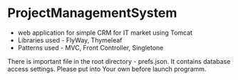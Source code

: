 # ProjectManagementSystem
- web application for simple CRM for IT market using Tomcat
- Libraries used - FlyWay, Thymeleaf
- Patterns used - MVC, Front Controller, Singletone

There is important file in the root directory - prefs.json.
It contains database access settings. Please put into Your own before launch programm.
